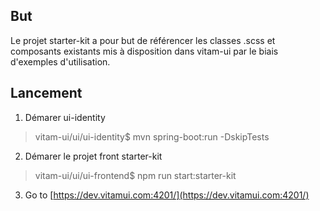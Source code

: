 ## But

Le projet starter-kit a pour but de référencer les classes .scss et composants existants mis à disposition dans vitam-ui par le biais d'exemples d'utilisation.

## Lancement

1. Démarer ui-identity 
> vitam-ui/ui/ui-identity$ mvn spring-boot:run -DskipTests
2. Démarer le projet front starter-kit 
> vitam-ui/ui/ui-frontend$ npm run start:starter-kit
3. Go to [https://dev.vitamui.com:4201/](https://dev.vitamui.com:4201/)